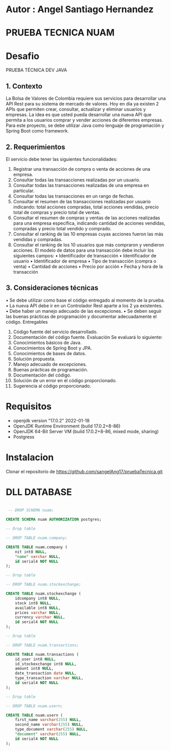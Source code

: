# Autor : Angel Santiago Hernandez 
# PRUEBA TECNICA NUAM 

# Desafio

<p>
PRUEBA TÉCNICA DEV JAVA

## 1. Contexto
La Bolsa de Valores de Colombia requiere sus servicios para desarrollar una API Rest para su sistema
de mercado de valores. Hoy en día ya existen 2 APIs que permiten crear, consultar, actualizar y
eliminar usuarios y empresas. La idea es que usted pueda desarrollar una nueva API que permita a los
usuarios comprar y vender acciones de diferentes empresas.
Para este proyecto, se debe utilizar Java como lenguaje de programación y Spring Boot como
framework.
## 2. Requerimientos
El servicio debe tener las siguientes funcionalidades:
1. Registrar una transacción de compra o venta de acciones de una empresa.
2. Consultar todas las transacciones realizadas por un usuario.
3. Consultar todas las transacciones realizadas de una empresa en particular.
4. Consultar todas las transacciones en un rango de fechas.
5. Consultar el resumen de las transacciones realizadas por usuario indicando: total acciones
compradas, total acciones vendidas, precio total de compras y precio total de ventas.
6. Consultar el resumen de compras y ventas de las acciones realizadas para una empresa
específica, indicando cantidad de acciones vendidas, compradas y precio total vendido y
comprado.
7. Consultar el ranking de las 10 empresas cuyas acciones fueron las más vendidas y compradas.
8. Consultar el ranking de los 10 usuarios que más compraron y vendieron acciones.
El modelo de datos para una transacción debe incluir los siguientes campos:
• Identificador de transacción
• Identificador de usuario
• Identificador de empresa
• Tipo de transacción (compra o venta)
• Cantidad de acciones
• Precio por acción
• Fecha y hora de la transacción
## 3. Consideraciones técnicas
• Se debe utilizar como base el código entregado al momento de la prueba.
• La nueva API debe ir en un Controlador Rest aparte a los 2 ya existentes.
• Debe haber un manejo adecuado de las excepciones.
• Se deben seguir las buenas prácticas de programación y documentar adecuadamente el
código.
Entregables
1. Código fuente del servicio desarrollado.
2. Documentación del código fuente.
Evaluación
Se evaluará lo siguiente:
1. Conocimientos básicos de Java.
2. Conocimientos de Spring Boot y JPA.
3. Conocimientos de bases de datos.
4. Solución propuesta.
5. Manejo adecuado de excepciones.
6. Buenas prácticas de programación.
7. Documentación del código.
8. Solución de un error en el código proporcionado.
9. Sugerencia al código proporcionado.


# Requisitos

 - openjdk version "17.0.2" 2022-01-18
 - OpenJDK Runtime Environment (build 17.0.2+8-86)
 - OpenJDK 64-Bit Server VM (build 17.0.2+8-86, mixed mode, sharing)
 - Postgress

# Instalacion
Clonar el repositorio de https://github.com/sangelAng17/pruebaTecnica.git

# DLL DATABASE

```SQL
  
 -- DROP SCHEMA nuam;

CREATE SCHEMA nuam AUTHORIZATION postgres;

-- Drop table

-- DROP TABLE nuam.company;

CREATE TABLE nuam.company (
	nit int8 NULL,
	"name" varchar NULL,
	id serial4 NOT NULL
);

-- Drop table

-- DROP TABLE nuam.stockexchange;

CREATE TABLE nuam.stockexchange (
	idcompany int8 NULL,
	stock int8 NULL,
	available int8 NULL,
	prices varchar NULL,
	currency varchar NULL,
	id serial4 NOT NULL
);

-- Drop table

-- DROP TABLE nuam.transactions;

CREATE TABLE nuam.transactions (
	id_user int8 NULL,
	id_stockexchange int8 NULL,
	amount int8 NULL,
	date_transaction date NULL,
	type_transaction varchar NULL,
	id serial4 NOT NULL
);

-- Drop table

-- DROP TABLE nuam.usern;

CREATE TABLE nuam.usern (
	first_name varchar(255) NULL,
	second_name varchar(255) NULL,
	type_document varchar(255) NULL,
	"document" varchar(255) NULL,
	id serial4 NOT NULL
);

```
